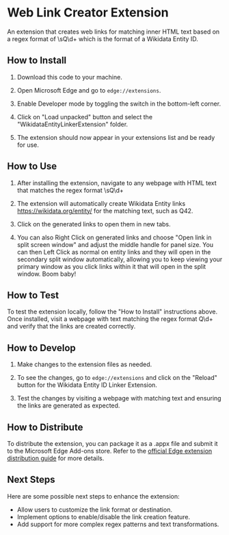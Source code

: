 # Web Link Creator Extension

An extension that creates web links for matching inner HTML text based on a regex format of \sQ\\d+ which is the format of a Wikidata Entity ID.

## How to Install

1. Download this code to your machine.

2. Open Microsoft Edge and go to `edge://extensions`.

3. Enable Developer mode by toggling the switch in the bottom-left corner.

4. Click on "Load unpacked" button and select the "WikidataEntityLinkerExtension" folder.

5. The extension should now appear in your extensions list and be ready for use.

## How to Use

1. After installing the extension, navigate to any webpage with HTML text that matches the regex format \sQ\d+

2. The extension will automatically create Wikidata Entity links https://wikidata.org/entity/ for the matching text, such as Q42.

3. Click on the generated links to open them in new tabs.

4. You can also Right Click on generated links and choose "Open link in split screen window" and adjust the middle handle for panel size.  You can then Left Click as normal on entity links and they will open in the secondary split window automatically, allowing you to keep viewing your primary window as you click links within it that will open in the split window.  Boom baby! 

## How to Test

To test the extension locally, follow the "How to Install" instructions above. Once installed, visit a webpage with text matching the regex format Q\\d+ and verify that the links are created correctly.

## How to Develop

1. Make changes to the extension files as needed.

2. To see the changes, go to `edge://extensions` and click on the "Reload" button for the Wikidata Entity ID Linker Extension.

3. Test the changes by visiting a webpage with matching text and ensuring the links are generated as expected.

## How to Distribute

To distribute the extension, you can package it as a .appx file and submit it to the Microsoft Edge Add-ons store. Refer to the [official Edge extension distribution guide](https://docs.microsoft.com/en-us/microsoft-edge/extensions-chromium/packaging/) for more details.

## Next Steps

Here are some possible next steps to enhance the extension:

- Allow users to customize the link format or destination.
- Implement options to enable/disable the link creation feature.
- Add support for more complex regex patterns and text transformations.
